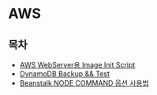 # AWS

## 목차

- [AWS WebServer용 Image Init Script](contents/AWS_WebServer%EC%9A%A9_Image_Init_Script.md)
- [DynamoDB Backup && Test](contents/DynamoDB_Backup_and_Test.md)
- [Beanstalk NODE COMMAND 옵션 사용법](contents/Beanstalk_NODE_COMMAND_%EC%98%B5%EC%85%98_%EC%82%AC%EC%9A%A9%EB%B2%95.md)

